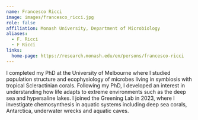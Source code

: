 ```yaml
---
name: Francesco Ricci
image: images/francesco_ricci.jpg
role: false
affiliation: Monash University, Department of Microbiology
aliases:
  - F. Ricci
  - F Ricci
links:
  home-page: https://research.monash.edu/en/persons/francesco-ricci
---
```


I completed my PhD at the University of Melbourne where I studied population structure and ecophysiology of microbes living in symbiosis with tropical Scleractinian corals. Following my PhD, I developed an interest in understanding how life adapts to extreme environments such as the deep sea and hypersaline lakes. I joined the Greening Lab in 2023, where I investigate chemosynthesis in aquatic systems including deep sea corals, Antarctica, underwater wrecks and aquatic caves.
